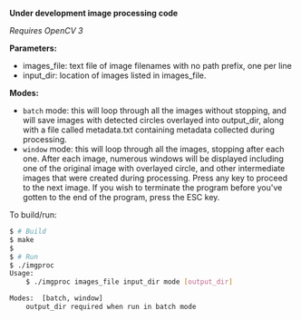 **Under development image processing code**

*Requires OpenCV 3*

**Parameters:** 
- images_file: text file of image filenames with no path prefix, one per line 
- input_dir: location of images listed in images_file. 

**Modes:**
- `batch` mode: this will loop through all the images without stopping, 
  and will save images with detected circles overlayed into output_dir,
  along with a file called metadata.txt containing metadata collected during
  processing.
- `window` mode: this will loop through all the images, stopping after each one.
  After each image, numerous windows will be displayed including one of the original 
  image with overlayed circle, and other intermediate images that were created during 
  processing. Press any key to proceed to the next image. If you wish
  to terminate the program before you've gotten to the end of the program,
  press the ESC key.

To build/run:

```bash
$ # Build
$ make
$
$ # Run
$ ./imgproc
Usage:
	$ ./imgproc images_file input_dir mode [output_dir]

Modes:	[batch, window]
	output_dir required when run in batch mode
```
